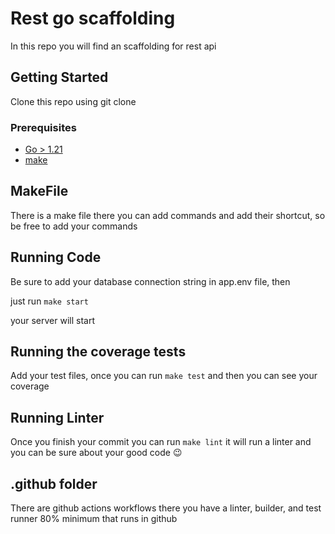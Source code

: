 # Rest go scaffolding

In this repo you will find an scaffolding for rest api

## Getting Started

Clone this repo using git clone 

### Prerequisites

- [Go > 1.21](https://go.dev/doc/install)
- [make](https://linuxhint.com/install-use-make-windows/)

## MakeFile

There is a make file there you can add commands and add their shortcut, so be free to add your commands 

## Running Code

Be sure to add your database connection string in app.env file, then

just run ``` make start ``` 

your server will start

## Running the coverage tests

Add your test files, once you can run ```make test``` and then you can see your coverage

## Running Linter

Once you finish your commit you can run ```make lint``` it will run a linter and you can be sure about your good code :wink:

## .github folder

There are github actions workflows there you have a linter, builder, and test runner 80% minimum that runs in github


